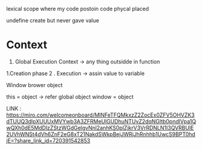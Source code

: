 
<!-- micro -->
<!-- JavaScript Execution Context -->



lexical scope where my code postoin 
code phycal placed


undefine create but never gave value 




# Context 
<!-- Runing this code  -->

 1. Global Execution Context -> any thing outsidde in function

   1.Creation phase
  2 . Execution -> assin value to variable 
  



  






Window brower object

this = object -> refer global object
window = object















LINK : https://miro.com/welcomeonboard/MlNFeTFQMkxzZ2ZocEx0ZFV5OHVZK3dTUUQ3dlpXUUUxMVYwb3A3ZFRMeUlGUDhuNTUvZ2dqNGltb0pndlVpa1QwQXh0dE5MdDlzZStzWGdGelgvNnl2anhKS0pIZjkrV3VrRDNLN1I3QVRBUlE2UVhWNSt4dVh6ZnF2eG8xT21NakdSWkpBejJWRjJhRnhhb1UwcS9BPT0hdjE=?share_link_id=720391542853